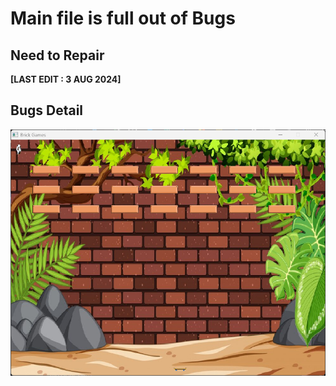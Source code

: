 # Main file is full out of  Bugs

## Need to Repair

**[LAST EDIT : 3 AUG 2024]**

## Bugs Detail

![image](res/res.png)